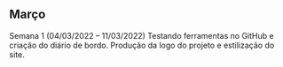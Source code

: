 ## Março
Semana 1 (04/03/2022 – 11/03/2022)
Testando ferramentas no GitHub e criação do diário de bordo. Produção da logo do projeto e estilização do site.
